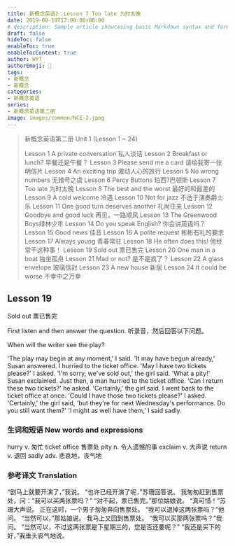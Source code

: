 ```yaml
---
title: 新概念英语2：Lesson 7 Too late 为时太晚
date: 2019-08-19T17:00:00+08:00
# description: Sample article showcasing basic Markdown syntax and formatting for HTML elements.
draft: false
hideToc: false
enableToc: true
enableTocContent: true
author: WYT
authorEmoji: 🧑
tags:
- 新概念
- 新概念
categories:
- 新概念英语
series:
- 新概念英语第二册
image: images/common/NCE-2.jpeg
---
```


> 新概念英语第二册 Unit 1 (Lesson 1 ~ 24)
> 
> Lesson 1 A private conversation 私人谈话
> Lesson 2 Breakfast or lunch? 早餐还是午餐？
> Lesson 3 Please send me a card 请给我寄一张明信片
> Lesson 4 An exciting trip 激动人心的旅行
> Lesson 5 No wrong numbers 无错号之虞
> Lesson 6 Percy Buttons 珀西?巴顿斯
> Lesson 7 Too late 为时太晚
> Lesson 8 The best and the worst 最好的和最差的
> Lesson 9 A cold welcome 冷遇
> Lesson 10 Not for jazz 不适于演奏爵士乐
> Lesson 11 One good turn deserves another 礼尚往来
> Lesson 12 Goodbye and good luck 再见，一路顺风
> Lesson 13 The Greenwood Boys绿林少年
> Lesson 14 Do you speak English? 你会讲英语吗？
> Lesson 15 Good news 佳音
> Lesson 16 A polite request 彬彬有礼的要求
> Lesson 17 Always young 青春常驻
> Lesson 18 He often does this! 他经常干这种事！
> Lesson 19 Sold out 票已售完
> Lesson 20 One man in a boat 独坐孤舟
> Lesson 21 Mad or not? 是不是疯了？
> Lesson 22 A glass envelope 玻璃信封
> Lesson 23 A new house 新居
> Lesson 24 It could be worse 不幸中之万幸

## Lesson 19
Sold out 
票已售完

First listen and then answer the question.
听录音，然后回答以下问题。

When will the writer see the play?

'The play may begin at any moment,' I said.
'It may have begun already,' Susan answered.
I hurried to the ticket office. 'May I have two tickets please?' I asked.
'I'm sorry, we've sold out,' the girl said.
'What a pity!' Susan exclaimed.
Just then, a man hurried to the ticket office.
'Can I return these two tickets?' he asked.
'Certainly,' the girl said.
I went back to the ticket office at once.
'Could I have those two tickets please?' I asked.
'Certainly,' the girl said, 'but they're for next Wednesday's performance. Do you still want them?'
'I might as well have them,' I said sadly.

### 生词和短语 New words and expressions  

hurry  v. 匆忙
ticket office 售票处
pity  n. 令人遗憾的事
exclaim  v. 大声说
return  v. 退回
sadly  adv. 悲哀地，丧气地

### 参考译文 Translation


“剧马上就要开演了，”我说。
“也许已经开演了呢，”苏珊回答说。
我匆匆赶到售票处，问：“我可以买两张票吗？”
“对不起，票已售完。”那位姑娘说。
“真可惜！”苏珊大声说。
正在这时，一个男子匆匆奔向售票处。
“我可以退掉这两张票吗？”他问。
“当然可以，”那姑娘说。
我马上又回到售票处。
“我可以买那两张票吗？”我问。
“当然可以，不过这两张票是下星期三的，您是否还要呢？”
“我还是买下的好，”我垂头丧气地说。

